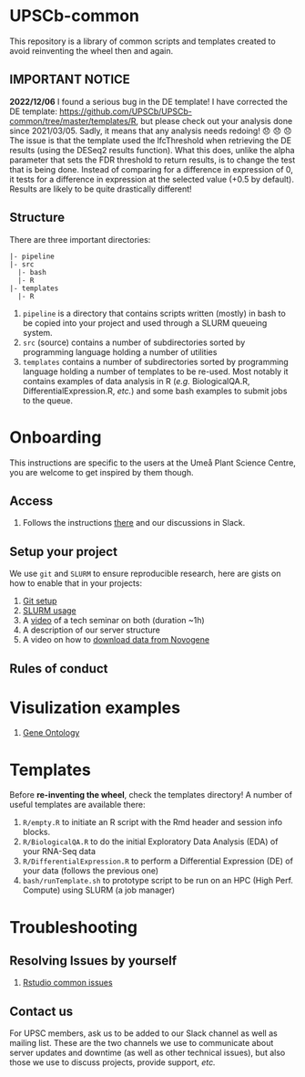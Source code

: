 # UPSCb-common

This repository is a library of common scripts and templates created to avoid reinventing the wheel then and again.

## IMPORTANT NOTICE

**2022/12/06** I found a serious bug in the DE template! I have corrected the DE template: <https://github.com/UPSCb/UPSCb-common/tree/master/templates/R>, but please check out your analysis done since 2021/03/05. Sadly, it means that any analysis needs redoing! :disappointed: :disappointed: :disappointed: The issue is that the template used the lfcThreshold when retrieving the DE results (using the DESeq2 results function). What this does, unlike the alpha parameter that sets the FDR threshold to return results, is to change the test that is being done. Instead of comparing for a difference in expression of 0, it tests for a difference in expression at the selected value (+0.5 by default). Results are likely to be quite drastically different!

## Structure

There are three important directories:

    |- pipeline
    |- src
      |- bash
      |- R
    |- templates
      |- R

1.  `pipeline` is a directory that contains scripts written (mostly) in bash to be copied into your project and used through a SLURM queueing system.
2.  `src` (source) contains a number of subdirectories sorted by programming language holding a number of utilities
3.  `templates` contains a number of subdirectories sorted by programming language holding a number of templates to be re-used. Most notably it contains examples of data analysis in R (*e.g.* BiologicalQA.R, DifferentialExpression.R, *etc.*) and some bash examples to submit jobs to the queue.

# Onboarding

This instructions are specific to the users at the Umeå Plant Science Centre, you are welcome to get inspired by them though.

## Access

1.  Follows the instructions [there](https://youtu.be/hYtIKIIwRss) and our discussions in Slack.

## Setup your project

We use `git` and `SLURM` to ensure reproducible research, here are gists on how to enable that in your projects:

1.  [Git setup](https://gist.github.com/nicolasDelhomme/46a1053d277510b95692318bd1732b6d)
2.  [SLURM usage](https://gist.github.com/nicolasDelhomme/6fbff1e4db3c7ee4b3bb4f710667fd0d)
3.  A [video](https://youtu.be/3XMHTixiszE) of a tech seminar on both (duration \~1h)
4.  A description of our server structure
5.  A video on how to [download data from Novogene](https://youtu.be/A6JcORYs9L0)

## Rules of conduct

# Visulization examples

1.  [Gene Ontology](https://gist.github.com/amnzr/7d859ae127c30e13fef3198c20287da2)

# Templates

Before **re-inventing the wheel**, check the templates directory! A number of useful templates are available there:

1.  `R/empty.R` to initiate an R script with the Rmd header and session info blocks.
2.  `R/BiologicalQA.R` to do the initial Exploratory Data Analysis (EDA) of your RNA-Seq data
3.  `R/DifferentialExpression.R` to perform a Differential Expression (DE) of your data (follows the previous one)
4.  `bash/runTemplate.sh` to prototype script to be run on an HPC (High Perf. Compute) using SLURM (a job manager)

# Troubleshooting

## Resolving Issues by yourself

1.  [Rstudio common issues](https://gist.github.com/nicolasDelhomme/5bde1e878b2eaa3def1cced06076b7db)

## Contact us

For UPSC members, ask us to be added to our Slack channel as well as mailing list. These are the two channels we use to communicate about server updates and downtime (as well as other technical issues), but also those we use to discuss projects, provide support, *etc.*
